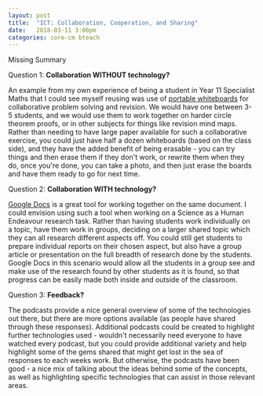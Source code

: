 ```yaml
---
layout: post
title:  "ICT: Collaboration, Cooperation, and Sharing"
date:   2018-03-11 3:00pm
categories: core-cm bteach
---
```

Missing Summary

Question 1: **Collaboration WITHOUT technology?**

An example from my own experience of being a student in Year 11 Specialist Maths that I could see myself reusing was use of [portable whiteboards](https://www.officeworks.com.au/shop/officeworks/p/j-burrows-magnetic-whiteboard-900-x-600mm-oak-jbwhte96ok) for collaborative problem solving and revision. We would have one between 3-5 students, and we would use them to work together on harder circle theorem proofs, or in other subjects for things like revision mind maps. Rather than needing to have large paper available for such a collaborative exercise, you could just have half a dozen whiteboards (based on the class side), and they have the added benefit of being erasable - you can try things and then erase them if they don't work, or rewrite them when they do, once you're done, you can take a photo, and then just erase the boards and have them ready to go for next time.

Question 2: **Collaboration WITH technology?**

[Google Docs](https://www.google.com.au/docs/about/) is a great tool for working together on the same document. I could envision using such a tool when working on a Science as a Human Endeavour research task. Rather than having students work individually on a topic, have them work in groups, deciding on a larger shared topic which they can all research different aspects off. You could still get students to prepare individual reports on their chosen aspect, but also have a group article or presentation on the full breadth of research done by the students. Google Docs in this scenario would allow all the students in a group see and make use of the research found by other students as it is found, so that progress can be easily made both inside and outside of the classroom.

Question 3: **Feedback?**

The podcasts provide a nice general overview of some of the technologies out there, but there are more options available (as people have shared through these responses). Additional podcasts could be created to highlight further technologies used - wouldn't necessarily need everyone to have watched every podcast, but you could provide additional variety and help highlight some of the gems shared that might get lost in the sea of responses to each weeks work. But otherwise, the podcasts have been good - a nice mix of talking about the ideas behind some of the concepts, as well as highlighting specific technologies that can assist in those relevant areas.
